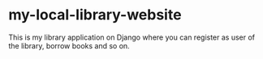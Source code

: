 # my-local-library-website
This is my library application on Django where you can register as user of the library, borrow books and so on.
